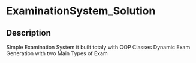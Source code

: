 # ExaminationSystem_Solution

## Description
Simple Examination System it built totaly with OOP Classes Dynamic Exam Generation with two Main Types of Exam
